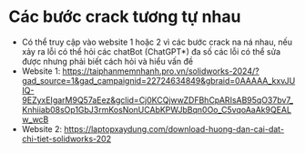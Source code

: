 # Các bước crack tương tự nhau
- Có thể truy cập vào website 1 hoặc 2 vì các bước crack na ná nhau, nếu xảy ra lỗi có thể hỏi các chatBot (ChatGPT*) đa số các lỗi có thể sửa được nhưng phải biết cách hỏi và hiểu vấn đề
- Website 1: https://taiphanmemnhanh.pro.vn/solidworks-2024/?gad_source=1&gad_campaignid=22724634849&gbraid=0AAAAA_kxvJUIQ-9EZyxEIgarM9Q57aEez&gclid=Cj0KCQjwwZDFBhCpARIsAB95qO37bv7_Knhiiab08sOp1GbJ3rmKosNonUCAbKPWJbBqn0Oo_C5vqoAaAk9QEALw_wcB
- Website 2: https://laptopxaydung.com/download-huong-dan-cai-dat-chi-tiet-solidworks-202
